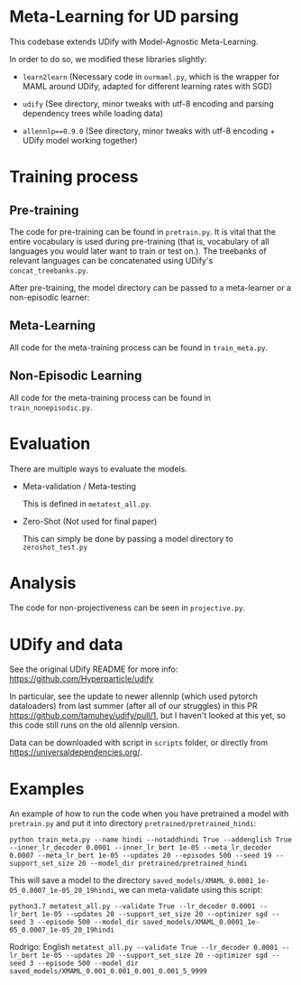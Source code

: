 # Meta-Learning for UD parsing
This codebase extends UDify with Model-Agnostic Meta-Learning. 

In order to do so, we modified these libraries slightly:

- `learn2learn` (Necessary code in `ourmaml.py`, which is the wrapper for MAML around UDify, adapted for different learning rates with SGD)

- `udify` (See directory, minor tweaks with utf-8 encoding and parsing dependency trees while loading data)

- `allennlp==0.9.0` (See directory, minor tweaks with utf-8 encoding + UDify model working together)

# Training process
## Pre-training
The code for pre-training can be found in `pretrain.py`. 
It is vital that the entire vocabulary is used during pre-training (that is, vocabulary of all languages you would later want to train or test on.). The treebanks of relevant languages can be concatenated using UDify's `concat_treebanks.py`.

After pre-training, the model directory can be passed to a meta-learner or a non-episodic learner: 

## Meta-Learning
All code for the meta-training process can be found in `train_meta.py`. 

## Non-Episodic Learning
All code for the meta-training process can be found in `train_nonepisodic.py`. 

# Evaluation 
There are multiple ways to evaluate the models.
* Meta-validation / Meta-testing

  This is defined in `metatest_all.py`.
* Zero-Shot (Not used for final paper)

  This can simply be done by passing a model directory to `zeroshot_test.py`

# Analysis
The code for non-projectiveness can be seen in `projective.py`.

# UDify and data
See the original UDify README for more info: https://github.com/Hyperparticle/udify

In particular, see the update to newer allennlp (which used pytorch dataloaders) from last summer (after all of our struggles) in this PR https://github.com/tamuhey/udify/pull/1, but I haven't looked at this yet, so this code still runs on the old allennlp version.

Data can be downloaded with script in `scripts` folder, or directly from https://universaldependencies.org/. 

# Examples 
An example of how to run the code when you have pretrained a model with `pretrain.py` and put it into directory `pretrained/pretrained_hindi`: 

`python train_meta.py --name hindi --notaddhindi True --addenglish True --inner_lr_decoder 0.0001 --inner_lr_bert 1e-05 --meta_lr_decoder 0.0007 --meta_lr_bert 1e-05 --updates 20 --episodes 500 --seed 19 --support_set_size 20 --model_dir pretrained/pretrained_hindi` 



This will save a model to the directory `saved_models/XMAML_0.0001_1e-05_0.0007_1e-05_20_19hindi`, we can meta-validate using this script:

`python3.7 metatest_all.py --validate True --lr_decoder 0.0001 --lr_bert 1e-05 --updates 20 --support_set_size 20 --optimizer sgd --seed 3 --episode 500 --model_dir saved_models/XMAML_0.0001_1e-05_0.0007_1e-05_20_19hindi`

Rodrigo: English 
`metatest_all.py --validate True --lr_decoder 0.0001 --lr_bert 1e-05 --updates 20 --support_set_size 20 --optimizer sgd --seed 3 --episode 500 --model_dir saved_models/XMAML_0.001_0.001_0.001_0.001_5_9999`